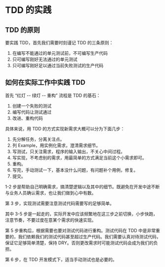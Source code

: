 # TDD 的实践

## TDD 的原则

要实践 TDD，首先我们需要时刻谨记 TDD 的三条原则：

1. 在编写不能通过的单元测试前，不可编写生产代码
2. 只可编写刚好无法通过的单元测试
3. 只可编写刚好足以通过当前失败测试的生产代码

## 如何在实际工作中实践 TDD

首先 “红灯 -- 绿灯 -- 重构” 流程是 TDD 的基石：

1. 创建一个失败的测试
2. 编写代码让测试通过
3. 改进、重构代码

具体来说，用 TDD 的方式实现新需求大概可以分为下面几步：

1. 先分解任务，分离关注点。
2. 列 Example，用实例化需求，澄清需求细节。
3. 写测试，只关注需求，程序的输入输出，不关心中间过程。
4. 写实现，不考虑别的需求，用最简单的方式满足当前这个小需求即可。
5. 重构。
6. 写完，手动测试一下，基本没什么问题，有问题补个用例，修复。
7. 提交。

1-2 步是帮助自己明确需求，搞清楚逻辑以及其中的细节。既避免在开发中途不断与业务人员确认需求，也让我们做到心中有数。

第 3 步，实现测试需要注意测试代码需要写的足够简单。

其中 3-5 步是一起走的，实际开发中应该频繁地在这三步之前切换，小步快跑，注意节奏，不要过度在意某个需求的快速实现。

第 5 步重构后，根据需要也要对测试代码进行重构。测试代码在 TDD 中是非常重要的，我们依赖我们的测试代码甚至超过生产代码。我们需要认真对待测试代码，保证它足够简单清楚，保持 DRY。否则更改需求时可能测试代码会成为我们的负担。

第 6 步，在 TDD 开发模式下，适当手动测试也是必要的。
